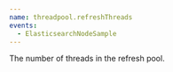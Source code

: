 ```yaml
---
name: threadpool.refreshThreads
events:
  - ElasticsearchNodeSample
---
```


The number of threads in the refresh pool.